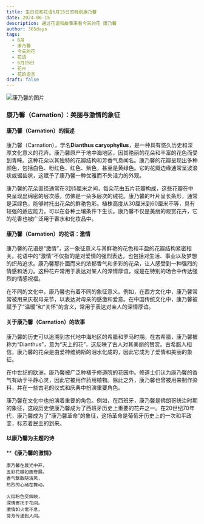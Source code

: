 ```yaml
---
title: 生日花和花语6月15日的特别康乃馨
date: 2024-06-15
description: 通过花语和故事来看今天的花 康乃馨
author: 365days
tags:
  - 6月
  - 康乃馨
  - 今天的花
  - 花语
  - 6月15日
  - 花卉
  - 花的语言
draft: false
---
```


![康乃馨的图片](https://cdn.pixabay.com/photo/2023/01/06/21/34/carnation-7702161_1280.jpg#center#center)


### 康乃馨（Carnation）：美丽与激情的象征

#### 康乃馨（Carnation）的描述

康乃馨（Carnation），学名**Dianthus caryophyllus**，是一种具有悠久历史和深厚文化意义的花卉。康乃馨原产于地中海地区，因其艳丽的花朵和丰富的花色而受到青睐。这种花朵以其独特的花瓣结构和芳香气息闻名。康乃馨的花瓣呈现出多种颜色，包括白色、粉红色、红色、紫色，甚至是黄绿色。它的花瓣边缘通常呈波浪状或锯齿状，这赋予了康乃馨一种优雅而不失活力的外观。

康乃馨的花朵直径通常在3到5厘米之间，每朵花由五片花瓣构成，这些花瓣在中央呈现出绵密的层次感，仿佛是一朵多层次的绒花。康乃馨的叶片呈长条形，通常是深绿色，能够衬托出花朵的鲜艳色彩。植株高度从30厘米到60厘米不等，具有较强的适应能力，可以在各种土壤条件下生长。康乃馨不仅是美丽的观赏花卉，它的花香也被广泛用于香水和化妆品中。

#### 康乃馨（Carnation）的花语：激情

康乃馨的花语是“激情”，这一象征意义与其鲜艳的花色和丰盈的花瓣结构紧密相关。花语中的“激情”不仅指的是对爱情的强烈表达，也包括对生活、事业以及梦想的炽热追求。康乃馨那扑面而来的浓郁香气和多彩的花朵，让人感受到一种强烈的情感和活力。这种花卉常用于表达对某人的深情厚谊，或是在特别的场合中传达强烈的情感祝福。

在不同的文化中，康乃馨也有着不同的象征意义。例如，在西方文化中，康乃馨常常被用来庆祝母亲节，以表达对母亲的感激和爱意。在中国传统文化中，康乃馨被赋予了“温暖”和“关怀”的含义，常用于表达对亲人的深情厚谊。

#### 关于康乃馨（Carnation）的故事

康乃馨的历史可以追溯到古代地中海地区的希腊和罗马时期。在古希腊，康乃馨被称为“Dianthus”，意为“天上的花”，这反映了古人对其美丽的赞赏。古希腊人相信，康乃馨的花朵是由爱神维纳斯的泪水化成的，因此它成为了爱情和美丽的象征。

在中世纪的欧洲，康乃馨被广泛种植于修道院的花园中。修道士们认为康乃馨的香气有助于平静心灵，因此它被用作药用植物。除此之外，康乃馨也曾被用来制作染料，并在一些古老的仪式和庆典中扮演重要角色。

康乃馨在文化中也扮演着重要的角色。例如，在西班牙，康乃馨是佛朗哥统治时期的象征，这段历史使康乃馨成为了西班牙历史上重要的花卉之一。在20世纪70年代，康乃馨成为了“康乃馨革命”的象征，这场革命是葡萄牙历史上的一次和平政变，标志着民主的到来。

#### 以康乃馨为主题的诗

****《康乃馨的激情》**

	康乃馨在晨光中开，  
	五彩花瓣如画卷展。  
	香气飘散随清风，  
	热烈的心绪在舞动。
	
	火红粉色交辉映，  
	深情寄托于花间。  
	激情如火常不息，  
	芬芳传递到人间。
